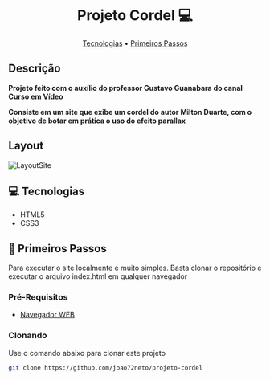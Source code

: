 <h1 align="center" style="font-weight: bold;">Projeto Cordel 💻</h1>

<p align="center">
 <a href="#tech">Tecnologias</a> • 
 <a href="#started">Primeiros Passos</a>
</p>

<h2>Descrição</h2>

<p align="left">
    <b>Projeto feito com o auxílio do professor Gustavo Guanabara do canal 
    <a href="https://www.youtube.com/user/cursosemvideo" target="_blank">Curso em Vídeo</a>
    </b>
</p>
<p align="left">
    <b>Consiste em um site que exibe um cordel do autor Milton Duarte, com o objetivo de botar em prática o uso do efeito parallax</b>
</p>

<h2>Layout</h2>

![LayoutSite](https://github.com/user-attachments/assets/4635bc58-3090-4883-a0b1-700178115d27)



<h2 id="tech">💻 Tecnologias</h2>

- HTML5
- CSS3

<h2 id="started">🚀 Primeiros Passos</h2>

Para executar o site localmente é muito simples. Basta clonar o repositório e executar o arquivo index.html em qualquer navegador

<h3>Pré-Requisitos</h3>

- [Navegador WEB](https://www.google.com/intl/pt-BR/chrome/)


<h3>Clonando</h3>

Use o comando abaixo para clonar este projeto

```bash
git clone https://github.com/joao72neto/projeto-cordel
```


